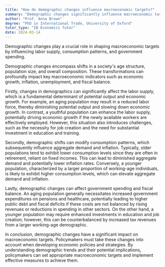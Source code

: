 ```yaml
---
title: "How do demographic changes influence macroeconomic targets?"
summary: "Demographic changes significantly influence macroeconomic targets by affecting labour supply, consumption patterns, and government spending."
author: "Prof. Anna Brown"
degree: "PhD in International Trade, University of Oxford"
tutor_type: "IB Economics Tutor"
date: 2024-03-14
---
```


Demographic changes play a crucial role in shaping macroeconomic targets by influencing labor supply, consumption patterns, and government spending.

Demographic changes encompass shifts in a society's age structure, population size, and overall composition. These transformations can profoundly impact key macroeconomic indicators such as economic growth, inflation, unemployment, and fiscal balance.

Firstly, changes in demographics can significantly affect the labor supply, which is a fundamental determinant of potential output and economic growth. For example, an aging population may result in a reduced labor force, thereby diminishing potential output and slowing down economic growth. In contrast, a youthful population can enhance the labor supply, potentially driving economic growth if the newly available workers are effectively employed. However, this situation also introduces challenges, such as the necessity for job creation and the need for substantial investment in education and training.

Secondly, demographic shifts can modify consumption patterns, which subsequently influence aggregate demand and inflation. Typically, older populations tend to exhibit lower consumption levels since they are often in retirement, reliant on fixed incomes. This can lead to diminished aggregate demand and potentially lower inflation rates. Conversely, a younger population, characterized by a larger proportion of working-age individuals, is likely to exhibit higher consumption levels, which can elevate aggregate demand and inflation.

Lastly, demographic changes can affect government spending and fiscal balance. An aging population generally necessitates increased government expenditures on pensions and healthcare, potentially leading to higher public debt and fiscal deficits if these costs are not balanced by rising revenues or reductions in spending in other sectors. On the other hand, a younger population may require enhanced investments in education and job creation; however, this can be counterbalanced by increased tax revenues from a larger working-age demographic.

In conclusion, demographic changes have a significant impact on macroeconomic targets. Policymakers must take these changes into account when developing economic policies and strategies. By understanding demographic trends and their potential implications, policymakers can set appropriate macroeconomic targets and implement effective measures to achieve them.
    